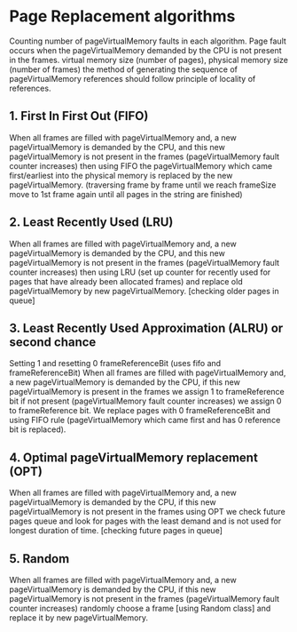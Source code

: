 #   Page Replacement algorithms
Counting number of pageVirtualMemory faults in each algorithm. Page fault occurs when the pageVirtualMemory demanded by the CPU is not present 
in the frames. virtual memory size (number of pages), physical memory size (number of frames)
the method of generating the sequence of pageVirtualMemory references should follow principle of locality of references.

## 1. First In First Out (FIFO)
When all frames are filled with pageVirtualMemory and, a new pageVirtualMemory is demanded by the CPU, and this new pageVirtualMemory is not present
in the frames (pageVirtualMemory fault counter increases) then using FIFO  the pageVirtualMemory which came first/earliest into the physical
memory is replaced by the new pageVirtualMemory. (traversing frame by frame until we reach frameSize move to 1st frame again until 
all pages in the string are finished)

## 2. Least Recently Used (LRU) 
When all frames are filled with pageVirtualMemory and, a new pageVirtualMemory is demanded by the CPU, and this new pageVirtualMemory is not present
in the frames (pageVirtualMemory fault counter increases) then using LRU (set up counter for recently used for pages that have 
already been allocated frames) and replace old pageVirtualMemory by new pageVirtualMemory. [checking older pages in queue]

## 3. Least Recently Used Approximation (ALRU) or second chance
Setting 1 and resetting 0 frameReferenceBit (uses fifo and frameReferenceBit)
When all frames are filled with pageVirtualMemory and, a new pageVirtualMemory is demanded by the CPU, if this new pageVirtualMemory is present
in the frames we assign 1 to frameReference bit if not present (pageVirtualMemory fault counter increases) we assign 0 to 
frameReference bit. We replace pages with 0 frameReferenceBit and using FIFO rule (pageVirtualMemory which came first and has 
0 reference bit is replaced).

## 4. Optimal pageVirtualMemory replacement (OPT)
When all frames are filled with pageVirtualMemory and, a new pageVirtualMemory is demanded by the CPU, if this new pageVirtualMemory is not present
in the frames using OPT we check future pages queue and look for pages with the least demand and is not used for longest 
duration of time. 
[checking future pages in queue]

## 5. Random 
When all frames are filled with pageVirtualMemory and, a new pageVirtualMemory is demanded by the CPU, if this new pageVirtualMemory is not present
in the frames (pageVirtualMemory fault counter increases) randomly choose a frame [using Random class] and replace it by new pageVirtualMemory.